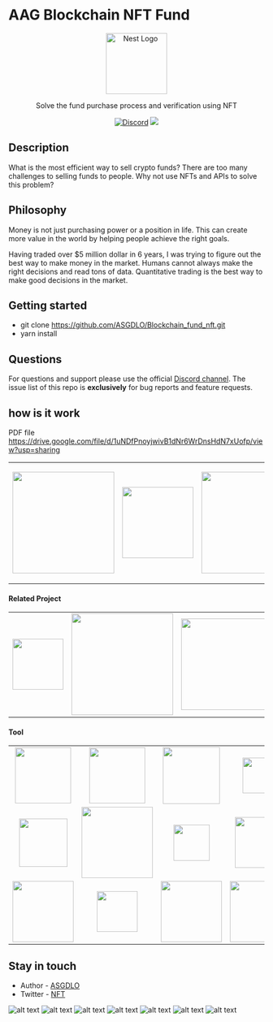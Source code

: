 # AAG Blockchain NFT Fund 

<p align="center">
  <a href="http://nestjs.com/" target="blank"><img src="https://cdn.discordapp.com/icons/875346679568691250/5b6795312241b769b6085a4507be94d4.webp?size=96" width="120" alt="Nest Logo" /></a>
</p>


  <p align="center">Solve the fund purchase process and verification using NFT</p>
 <p align="center"> 
<a href="https://discord.gg/BZdbEKbgDj" target="_blank"><img src="https://img.shields.io/badge/discord-online-brightgreen.svg" alt="Discord"/></a>
  <a href="https://paypal.me/hoon33710?country.x=KR&locale.x=ko_KR" target="_blank"><img src="https://img.shields.io/badge/Donate-PayPal-ff3f59.svg"/></a>
 </p>
   
  
</p>
  <!--[![Backers on Open Collective](https://opencollective.com/nest/backers/badge.svg)](https://opencollective.com/nest#backer)
  [![Sponsors on Open Collective](https://opencollective.com/nest/sponsors/badge.svg)](https://opencollective.com/nest#sponsor)-->

## Description

What is the most efficient way to sell crypto funds?
There are too many challenges to selling funds to people. Why not use NFTs and APIs to solve this problem?</p>

## Philosophy

<p>Money is not just purchasing power or a position in life. This can create more value in the world by helping people achieve the right goals. </p>

Having traded over $5 million dollar in 6 years, I was trying to figure out the best way to make money in the market. Humans cannot always make the right decisions and read tons of data. Quantitative trading is the best way to make good decisions in the market.

## Getting started

* git clone https://github.com/ASGDLO/Blockchain_fund_nft.git
* yarn install 


## Questions

For questions and support please use the official [Discord channel](https://discord.com/invite/BZdbEKbgDj). The issue list of this repo is **exclusively** for bug reports and feature requests.

## how is it work 
PDF file https://drive.google.com/file/d/1uNDfPnoyjwivB1dNr6WrDnsHdN7xUofp/view?usp=sharing

<table style="text-align:center;"><tr><td>

<a  target="_blank"><img src="https://media.discordapp.net/attachments/1034436378857062532/1057170488847249469/image.png?width=838&height=630" width="200" valign="middle" /></a></td>
<td> 
<a  target="_blank"><img src="https://media.discordapp.net/attachments/1034436378857062532/1057170545923326023/image.png?width=850&height=630" width="140" valign="middle" /></a></td>
<td>
<a target="_blank"><img src="https://media.discordapp.net/attachments/1034436378857062532/1057170581667192872/image.png?width=850&height=630" width="200" valign="middle" /></a></td>
<td>
<a target="_blank"><img src="https://media.discordapp.net/attachments/1034436378857062532/1057170681445503046/image.png?width=870&height=630" width="185" valign="middle" /></a></td>
<td>
<a target="_blank"><img src="https://media.discordapp.net/attachments/1034436378857062532/1057170727196962867/image.png?width=870&height=630" width="185" valign="middle" /></a></td>
<td>
<a target="_blank"><img src="https://media.discordapp.net/attachments/1034436378857062532/1057170777759301702/image.png?width=870&height=630" width="185" valign="middle" /></a></td>
<td>
<a target="_blank"><img src="https://media.discordapp.net/attachments/1034436378857062532/1057170829747691550/image.png?width=895&height=630" width="185" valign="middle" /></a></td>
</table>

#### Related Project
<table style="text-align:center;"><tr>
  <td><a href="https://github.com/Fractal-crypto/Blockchain_fund_nft" target="_blank"><img src="https://avatars.githubusercontent.com/u/96429375?s=200&v=4" width="100" valign="middle" /></a></td>
  <td><a href="https://github.com/freqtrade/freqtrade" target="_blank"><img src="https://www.freqtrade.io/en/stable/assets/freqtrade_poweredby.svg" width="200" valign="middle" /></a></td>
<td>
<a href="https://binance-docs.github.io/apidocs/spot/en/" target="_blank"><img src="https://cryptopotato.com/wp-content/uploads/2019/10/binance_futures_logo-min-1280x720.png" width="180" valign="middle" /></a></td>
</tr></table>

#### Tool

<table><tr><td align="center" valign="middle">
<a href="https://www.sqlalchemy.org/" target="_blank"><img src="https://www.netnode.ch/sites/default/files/2022-08/nextjs.png" width="110" valign="middle" /> </a></td><td align="center" valign="middle">
<a href="http://mrjbq7.github.io/ta-lib/" target="_blank"><img src="https://avatars.githubusercontent.com/u/52467369?s=200&v=4" width="110" valign="middle" /></a> </td><td align="center" valign="middle">
<a href="https://github.com/tiangolo/fastapi" target="_blank"><img src="https://upload.wikimedia.org/wikipedia/commons/thumb/3/36/MetaMask_Fox.svg/1200px-MetaMask_Fox.svg.png" width="112" valign="middle" /></a>  </td><td align="center" valign="middle">
<a href="https://github.com/encode/uvicorn" target="_blank"><img src="https://moonbeam.network/wp-content/uploads/2021/06/openzeppelin-500.png" width="70" valign="middle" /></a>  </td><td align="center" valign="middle">
  <a href="https://pyjwt.readthedocs.io/en/stable/faq.html" target="_blank"><img src="https://10015.io/assets/tools/list/jwt-encoder-decoder.svg" width="90" valign="middle" /></a> </td><td align="center" valign="middle">
  <a href="https://arrow.apache.org/docs/python/index.html" target="_blank"><img src="https://arrow.apache.org/img/arrow-logo_horizontal_black-txt_white-bg.png" width="100" valign="middle" /></a> </td></tr><tr><td align="center" valign="middle">
  <a href="https://scipy.org/" target="_blank"><img src="https://www.fullstackpython.com/img/logos/scipy.png" width="95" valign="middle" /></a> </td><td align="center" valign="middle">
<a href="https://nautilustrader.io/" target="_blank"><img src="https://nautilustrader.io/_next/image?url=%2F_next%2Fstatic%2Fmedia%2Fnautilus-logo-sm.7c6c9055.png&w=1920&q=75" width="140" valign="middle" /></a></td>
<td align="center" valign="middle">
<a href="https://scikit-optimize.github.io/stable/" target="_blank"><img src="https://scikit-optimize.github.io/stable/_static/logo.png" width="71" valign="middle" /></a></td><td align="center" valign="middle">
<a href="https://plotly.com/" target="_blank"><img src="https://upload.wikimedia.org/wikipedia/commons/thumb/8/8a/Plotly_logo_for_digital_final_%286%29.png/1200px-Plotly_logo_for_digital_final_%286%29.png" width="100" valign="middle" /></a> </td><td align="center" valign="middle">
<a href="https://jupyter.org/" target="_blank"><img src="https://jupyter.org/assets/logos/rectanglelogo-greytext-orangebody-greymoons.svg" width="75" valign="middle" /></a> </td><td align="center" valign="middle">
<a href="https://github.com/ccxt/ccxt" target="_blank"><img src="https://user-images.githubusercontent.com/1294454/112665445-2008ec80-8e6c-11eb-9647-623a347ddade.png" width="120" valign="middle" /></a></td></tr><tr><td align="center" valign="middle">
<a href="https://docs.tokensets.com/" target="_blank"><img src="https://images.squarespace-cdn.com/content/v1/5dc59d3f6301105b02894f5f/1580228735630-4AH0H4LTN0UOEJ4UIRIG/Aave+Ghost+banner.png" width="120" valign="middle" /></a> </td><td align="center" valign="middle">
<a href="https://github.com/man-c/pycoingecko" target="_blank"><img src="https://static.coingecko.com/s/coingecko-branding-guide-8447de673439420efa0ab1e0e03a1f8b0137270fbc9c0b7c086ee284bd417fa1.png" width="80" valign="middle" /></a> </td><td align="center" valign="middle">
<a  target="_blank"><img src="https://uploads-ssl.webflow.com/619811f15cf1e46af063c233/620dc6482e585bbdb5feff64_aws-logo.png" width="120" valign="middle" /></a></td><td align="center" valign="middle"><a href="https://arbitrum.io/" target="_blank"><img src="https://i0.wp.com/www.australtech.net/wp-content/uploads/2019/04/docker_facebook_share-300x256.png" width="120" valign="middle" /></a></td>
  </td>
 
  </tr></table>

## Stay in touch

* Author - [ASGDLO](https://github.com/ASGDLO)
* Twitter - [NFT](https://twitter.com/EthanCo76960550)


![alt text](https://media.discordapp.net/attachments/1034436378857062532/1057170488847249469/image.png?width=838&height=630)
![alt text](https://media.discordapp.net/attachments/1034436378857062532/1057170545923326023/image.png?width=850&height=630)
![alt text](https://media.discordapp.net/attachments/1034436378857062532/1057170581667192872/image.png?width=850&height=630)
![alt text](https://media.discordapp.net/attachments/1034436378857062532/1057170681445503046/image.png?width=870&height=630)
![alt text](https://media.discordapp.net/attachments/1034436378857062532/1057170727196962867/image.png?width=870&height=630)
![alt text](https://media.discordapp.net/attachments/1034436378857062532/1057170777759301702/image.png?width=870&height=630)
![alt text](https://media.discordapp.net/attachments/1034436378857062532/1057170829747691550/image.png?width=895&height=630)
